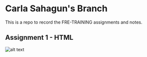 # Carla Sahagun's Branch

This is a repo to record the FRE-TRAINING assignments and notes.

## Assignment 1 - HTML 
![alt text]('./images/assignment_1.png')
```
